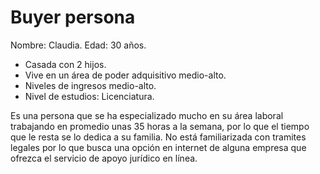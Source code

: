 # Buyer persona
Nombre: Claudia.
Edad: 30 años.
- Casada con 2 hijos.
- Vive en un área de poder adquisitivo medio-alto.
- Niveles de ingresos medio-alto.
- Nivel de estudios: Licenciatura.<br />

Es una persona que se ha especializado mucho en su área laboral trabajando en promedio unas 35 horas a la semana, por lo que el tiempo que le resta se lo dedica a su familia. No está familiarizada con tramites legales por lo que busca una opción en internet de alguna empresa que ofrezca el servicio de apoyo jurídico en línea.
